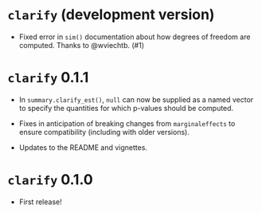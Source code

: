# `clarify` (development version)

* Fixed error in `sim()` documentation about how degrees of freedom are computed. Thanks to @wviechtb. (#1)

# `clarify` 0.1.1

* In `summary.clarify_est()`, `null` can now be supplied as a named vector to specify the quantities for which p-values should be computed.

* Fixes in anticipation of breaking changes from `marginaleffects` to ensure compatibility (including with older versions).

* Updates to the README and vignettes.

# `clarify` 0.1.0

* First release!
